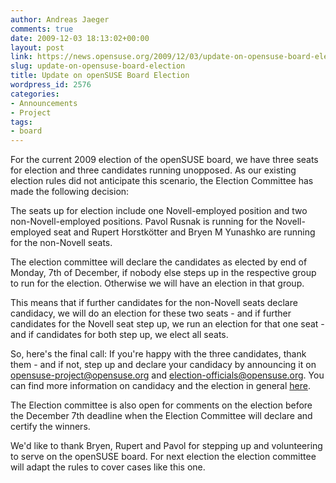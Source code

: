 ```yaml
---
author: Andreas Jaeger
comments: true
date: 2009-12-03 18:13:02+00:00
layout: post
link: https://news.opensuse.org/2009/12/03/update-on-opensuse-board-election/
slug: update-on-opensuse-board-election
title: Update on openSUSE Board Election
wordpress_id: 2576
categories:
- Announcements
- Project
tags:
- board
---
```


For the current 2009 election of the openSUSE board, we have three seats for election and three candidates running unopposed. As our existing election rules did not anticipate this scenario, the Election Committee has made the following decision:

The seats up for election include one Novell-employed position and two non-Novell-employed positions.  Pavol Rusnak is running for the Novell-employed seat and Rupert Horstkötter and Bryen M Yunashko are running for the non-Novell seats.

The election committee will declare the candidates as elected by end of Monday, 7th of December, if nobody else steps up in the respective group to run for the election.  Otherwise we will have an election in that group.

This means that if further candidates for the non-Novell seats declare candidacy, we will do an election for these two seats - and if further candidates for the Novell seat step up, we run an election for that one seat - and if candidates for both step up, we elect all seats.

So, here's the final call: If you're happy with the three candidates, thank them - and if not, step up and declare your candidacy by announcing it on opensuse-project@opensuse.org and election-officials@opensuse.org.  You can find more information on candidacy and the election in general [here](http://en.opensuse.org/Board_Election/2009).

The Election committee is also open for comments on the election before the December 7th deadline when the Election Committee will declare and certify the winners.

We'd like to thank Bryen, Rupert and Pavol for stepping up and volunteering to serve on the openSUSE board.  For next election the election committee will adapt the rules to cover cases like this one.
